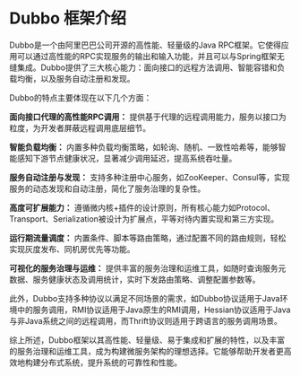 # Dubbo 框架介绍

Dubbo是一个由阿里巴巴公司开源的高性能、轻量级的Java RPC框架。它使得应用可以通过高性能的RPC实现服务的输出和输入功能，并且可以与Spring框架无缝集成。Dubbo提供了三大核心能力：面向接口的远程方法调用、智能容错和负载均衡，以及服务自动注册和发现。

Dubbo的特点主要体现在以下几个方面：

**面向接口代理的高性能RPC调用：**
提供基于代理的远程调用能力，服务以接口为粒度，为开发者屏蔽远程调用底层细节。

**智能负载均衡：**
内置多种负载均衡策略，如轮询、随机、一致性哈希等，能够智能感知下游节点健康状况，显著减少调用延迟，提高系统吞吐量。

**服务自动注册与发现：**
支持多种注册中心服务，如ZooKeeper、Consul等，实现服务的动态发现和自动注册，简化了服务治理的复杂性。

**高度可扩展能力：**
遵循微内核+插件的设计原则，所有核心能力如Protocol、Transport、Serialization被设计为扩展点，平等对待内置实现和第三方实现。

**运行期流量调度：**
内置条件、脚本等路由策略，通过配置不同的路由规则，轻松实现灰度发布、同机房优先等功能。

**可视化的服务治理与运维：**
提供丰富的服务治理和运维工具，如随时查询服务元数据、服务健康状态及调用统计，实时下发路由策略、调整配置参数等。

此外，Dubbo支持多种协议以满足不同场景的需求，如Dubbo协议适用于Java环境中的服务调用，RMI协议适用于Java原生的RMI调用，Hessian协议适用于Java与非Java系统之间的远程调用，而Thrift协议则适用于跨语言的服务调用场景。

综上所述，Dubbo框架以其高性能、轻量级、易于集成和扩展的特性，以及丰富的服务治理和运维工具，成为构建微服务架构的理想选择。它能够帮助开发者更高效地构建分布式系统，提升系统的可靠性和性能。